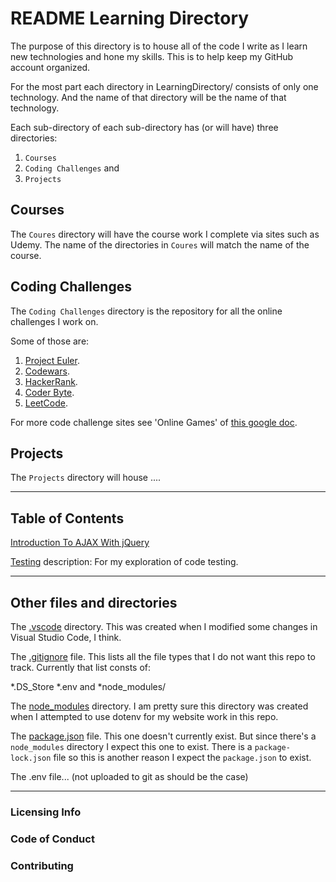 # README Learning Directory

The purpose of this directory is to house all of the code I write as I learn new technologies and hone my skills.
This is to help keep my GitHub account organized.

For the most part each directory in LearningDirectory/ consists of only one technology. And the name of that directory will be the name of that technology.

Each sub-directory of each sub-directory has (or will have) three directories:
1. `Courses`
2. `Coding Challenges` and
3. `Projects`

## Courses
The `Coures` directory will have the course work I complete via sites such as Udemy. The name of the directories in `Coures` will match the name of the course.

## Coding Challenges
The `Coding Challenges` directory is the repository for all the online challenges I work on.

Some of those are:
1. [Project Euler](https://projecteuler.net/).
2. [Codewars](https://www.codewars.com/).
3. [HackerRank](https://www.hackerrank.com/dashboard).
4. [Coder Byte](https://coderbyte.com/).
5. [LeetCode](https://leetcode.com).

For more code challenge sites see 'Online Games' of [this google doc](https://docs.google.com/document/d/1K-FDmLzGuYkasZpv9A1gTEV396rtWAi1bnCDh2uE7Q0/edit).

## Projects
The `Projects` directory will house ....

---
## Table of Contents

[Introduction To AJAX With jQuery](https://github.com/JamieBort/LearningDirectory/tree/master/IntroductionToAJAXWithjQuery)

[Testing](https://github.com/JamieBort/LearningDirectory/tree/master/Testing)
description: For my exploration of code testing.

---
## Other files and directories

The [.vscode](https://github.com/JamieBort/LearningDirectory/tree/master/.vscode) directory. This was created when I modified some changes in Visual Studio Code, I think.

The [.gitignore](https://github.com/JamieBort/LearningDirectory/blob/master/.gitignore) file. This lists all the file types that I do not want this repo to track.
Currently that list consts of:

*.DS_Store
*.env
and
*node_modules/

The [node_modules](https://github.com/JamieBort/LearningDirectory/tree/master/node_modules) directory. I am pretty sure this directory was created when I attempted to use dotenv for my website work in this repo.

The [package.json]() file. This one doesn't currently exist. But since there's a `node_modules` directory I expect this one to exist. There is a `package-lock.json` file so this is another reason I expect the `package.json` to exist.

The .env file... (not uploaded to git as should be the case)

---
### Licensing Info

### Code of Conduct

### Contributing